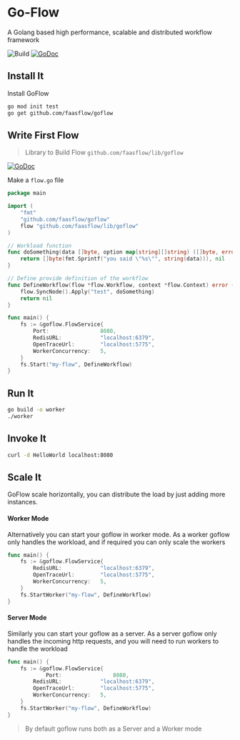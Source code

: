 # Go-Flow
A Golang based high performance, scalable and distributed workflow framework

![Build](https://github.com/faasflow/goflow/workflows/GO-Flow-Build/badge.svg) 
[![GoDoc](https://godoc.org/github.com/faasflow/goflow?status.svg)](https://godoc.org/github.com/faasflow/goflow)

## Install It 
Install GoFlow
```sh
go mod init test
go get github.com/faasflow/goflow
```

## Write First Flow
> Library to Build Flow `github.com/faasflow/lib/goflow`

[![GoDoc](https://godoc.org/github.com/faasflow/lib/goflow?status.svg)](https://godoc.org/github.com/faasflow/lib/goflow)

Make a `flow.go` file
```go
package main

import (
	"fmt"
	"github.com/faasflow/goflow"
	flow "github.com/faasflow/lib/goflow"
)

// Workload function
func doSomething(data []byte, option map[string][]string) ([]byte, error) {
	return []byte(fmt.Sprintf("you said \"%s\"", string(data))), nil
}

// Define provide definition of the workflow
func DefineWorkflow(flow *flow.Workflow, context *flow.Context) error {
	flow.SyncNode().Apply("test", doSomething)
	return nil
}

func main() {
	fs := &goflow.FlowService{
		Port:                8080,
		RedisURL:            "localhost:6379",
		OpenTraceUrl:        "localhost:5775",
		WorkerConcurrency:   5,
	}
	fs.Start("my-flow", DefineWorkflow)
}
```

## Run It 
```sh
go build -o worker
./worker
```

## Invoke It
```sh
curl -d HelloWorld localhost:8080
```

## Scale It
GoFlow scale horizontally, you can distribute the load by just adding more instances.

#### Worker Mode
Alternatively you can start your goflow in worker mode. As a worker goflow only handles the workload, 
and if required you can only scale the workers 
```go
func main() {
	fs := &goflow.FlowService{
		RedisURL:            "localhost:6379",
		OpenTraceUrl:        "localhost:5775",
		WorkerConcurrency:   5,
	}
	fs.StartWorker("my-flow", DefineWorkflow)
}
```

#### Server Mode
Similarly you can start your goflow as a server. As a server goflow only handles the incoming http requests,
and you will need to run workers to handle the workload
```go
func main() {
	fs := &goflow.FlowService{
	        Port:                8080,
		RedisURL:            "localhost:6379",
		OpenTraceUrl:        "localhost:5775",
		WorkerConcurrency:   5,
	}
	fs.StartWorker("my-flow", DefineWorkflow)
}
```

> By default goflow runs both as a Server and a Worker mode
